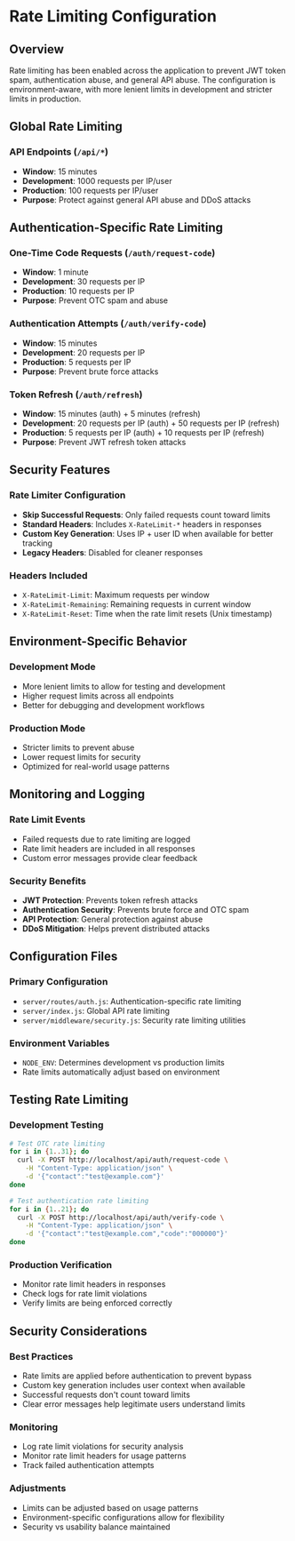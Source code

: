 # Rate Limiting Configuration

## Overview
Rate limiting has been enabled across the application to prevent JWT token spam, authentication abuse, and general API abuse. The configuration is environment-aware, with more lenient limits in development and stricter limits in production.

## Global Rate Limiting

### API Endpoints (`/api/*`)
- **Window**: 15 minutes
- **Development**: 1000 requests per IP/user
- **Production**: 100 requests per IP/user
- **Purpose**: Protect against general API abuse and DDoS attacks

## Authentication-Specific Rate Limiting

### One-Time Code Requests (`/auth/request-code`)
- **Window**: 1 minute
- **Development**: 30 requests per IP
- **Production**: 10 requests per IP
- **Purpose**: Prevent OTC spam and abuse

### Authentication Attempts (`/auth/verify-code`)
- **Window**: 15 minutes
- **Development**: 20 requests per IP
- **Production**: 5 requests per IP
- **Purpose**: Prevent brute force attacks

### Token Refresh (`/auth/refresh`)
- **Window**: 15 minutes (auth) + 5 minutes (refresh)
- **Development**: 20 requests per IP (auth) + 50 requests per IP (refresh)
- **Production**: 5 requests per IP (auth) + 10 requests per IP (refresh)
- **Purpose**: Prevent JWT refresh token attacks

## Security Features

### Rate Limiter Configuration
- **Skip Successful Requests**: Only failed requests count toward limits
- **Standard Headers**: Includes `X-RateLimit-*` headers in responses
- **Custom Key Generation**: Uses IP + user ID when available for better tracking
- **Legacy Headers**: Disabled for cleaner responses

### Headers Included
- `X-RateLimit-Limit`: Maximum requests per window
- `X-RateLimit-Remaining`: Remaining requests in current window
- `X-RateLimit-Reset`: Time when the rate limit resets (Unix timestamp)

## Environment-Specific Behavior

### Development Mode
- More lenient limits to allow for testing and development
- Higher request limits across all endpoints
- Better for debugging and development workflows

### Production Mode
- Stricter limits to prevent abuse
- Lower request limits for security
- Optimized for real-world usage patterns

## Monitoring and Logging

### Rate Limit Events
- Failed requests due to rate limiting are logged
- Rate limit headers are included in all responses
- Custom error messages provide clear feedback

### Security Benefits
- **JWT Protection**: Prevents token refresh attacks
- **Authentication Security**: Prevents brute force and OTC spam
- **API Protection**: General protection against abuse
- **DDoS Mitigation**: Helps prevent distributed attacks

## Configuration Files

### Primary Configuration
- `server/routes/auth.js`: Authentication-specific rate limiting
- `server/index.js`: Global API rate limiting
- `server/middleware/security.js`: Security rate limiting utilities

### Environment Variables
- `NODE_ENV`: Determines development vs production limits
- Rate limits automatically adjust based on environment

## Testing Rate Limiting

### Development Testing
```bash
# Test OTC rate limiting
for i in {1..31}; do
  curl -X POST http://localhost/api/auth/request-code \
    -H "Content-Type: application/json" \
    -d '{"contact":"test@example.com"}'
done

# Test authentication rate limiting
for i in {1..21}; do
  curl -X POST http://localhost/api/auth/verify-code \
    -H "Content-Type: application/json" \
    -d '{"contact":"test@example.com","code":"000000"}'
done
```

### Production Verification
- Monitor rate limit headers in responses
- Check logs for rate limit violations
- Verify limits are being enforced correctly

## Security Considerations

### Best Practices
- Rate limits are applied before authentication to prevent bypass
- Custom key generation includes user context when available
- Successful requests don't count toward limits
- Clear error messages help legitimate users understand limits

### Monitoring
- Log rate limit violations for security analysis
- Monitor rate limit headers for usage patterns
- Track failed authentication attempts

### Adjustments
- Limits can be adjusted based on usage patterns
- Environment-specific configurations allow for flexibility
- Security vs usability balance maintained 